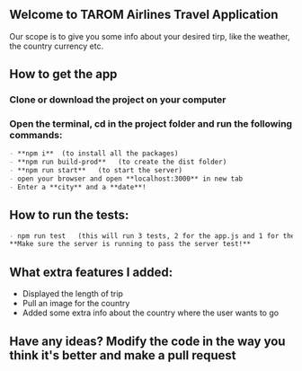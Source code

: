 ## Welcome to TAROM Airlines Travel Application

Our scope is to give you some info about your desired tirp, like the weather, the country currency etc.

## How to get the app

### Clone or download the project on your computer
### Open the terminal, cd in the project folder and run the following commands: 

```markdown
- **npm i**  (to install all the packages)
- **npm run build-prod**   (to create the dist folder)
- **npm run start**   (to start the server)
- open your browser and open **localhost:3000** in new tab
- Enter a **city** and a **date**!
```

## How to run the tests:

```markdown
- npm run test   (this will run 3 tests, 2 for the app.js and 1 for the server.js)
**Make sure the server is running to pass the server test!**
```

## What extra features I added:

- Displayed the length of trip
- Pull an image for the country
- Added some extra info about the country where the user wants to go

## Have any ideas? Modify the code in the way you think it's better and make a pull request


